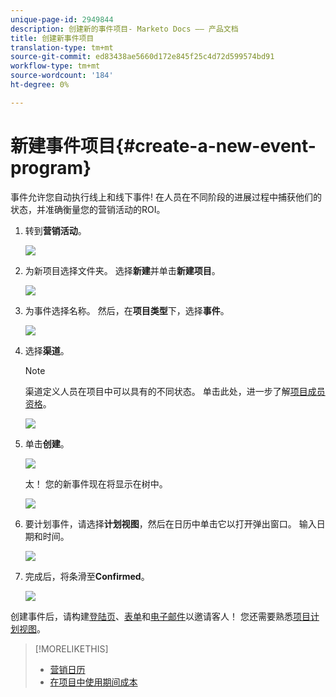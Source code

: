 ```yaml
---
unique-page-id: 2949844
description: 创建新的事件项目- Marketo Docs —— 产品文档
title: 创建新事件项目
translation-type: tm+mt
source-git-commit: ed83438ae5660d172e845f25c4d72d599574bd91
workflow-type: tm+mt
source-wordcount: '184'
ht-degree: 0%

---
```



# 新建事件项目{#create-a-new-event-program}

事件允许您自动执行线上和线下事件! 在人员在不同阶段的进展过程中捕获他们的状态，并准确衡量您的营销活动的ROI。

1. 转到&#x200B;**营销活动**。

   ![](assets/ma.png)

1. 为新项目选择文件夹。 选择&#x200B;**新建**&#x200B;并单击&#x200B;**新建项目**。

   ![](assets/image2015-2-26-14-3a24-3a30.png)

1. 为事件选择名称。 然后，在&#x200B;**项目类型**&#x200B;下，选择&#x200B;**事件**。

   ![](assets/image2015-2-26-14-3a26-3a6.png)

1. 选择&#x200B;**渠道**。

   >[!NOTE]
   >
   >渠道定义人员在项目中可以具有的不同状态。 单击此处，进一步了解[项目成员资格](/help/marketo/product-docs/core-marketo-concepts/programs/creating-programs/understanding-program-membership.md)。

   ![](assets/image2015-2-26-14-3a29-3a3.png)

1. 单击&#x200B;**创建**。

   ![](assets/image2015-2-26-14-3a33-3a17.png)

   太！ 您的新事件现在将显示在树中。

   ![](assets/image2015-2-26-14-3a34-3a33.png)

1. 要计划事件，请选择&#x200B;**计划视图**，然后在日历中单击它以打开弹出窗口。 输入日期和时间。

   ![](assets/image2016-3-25-14-3a17-3a33.png)

1. 完成后，将条滑至&#x200B;**Confirmed**。

   ![](assets/image2016-3-25-14-3a18-3a13.png)

创建事件后，请构建[登陆页](/help/marketo/product-docs/demand-generation/landing-pages/free-form-landing-pages/create-a-free-form-landing-page.md)、[表单](/help/marketo/product-docs/demand-generation/forms/creating-a-form/create-a-form.md)和[电子邮件](/help/marketo/product-docs/email-marketing/email-programs/creating-an-email-program/create-an-email-program.md)以邀请客人！ 您还需要熟悉[项目计划视图](http://docs.marketo.com/display/docs/program+schedule+view)。

>[!MORELIKETHIS]
>
>* [营销日历](/help/marketo/product-docs/core-marketo-concepts/marketing-calendar/understanding-the-calendar/navigating-the-marketing-calendar.md)
>* [在项目中使用期间成本](/help/marketo/product-docs/core-marketo-concepts/programs/working-with-programs/using-period-costs-in-a-program.md)

